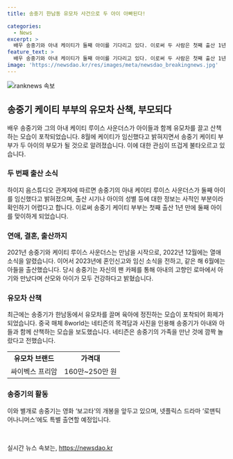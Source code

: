 ```yaml
---
title: 송중기 한남동 유모차 사건으로 두 아이 아빠된다!

categories:
  - News
excerpt: >
  배우 송중기와 아내 케이티가 둘째 아이를 기다리고 있다. 이로써 두 사람은 첫째 출산 1년만에 둘째 아이를 얻게 됐으며, 송중기는 지난달 한남동에서 유모차를 끌며 육아에 전념하는 모습을 보였다. 사진에는 송중기가 아들을 태운 유모차를 직접 끌고 있는데, 해당 유모차는 독일 명품 브랜드의 제품으로 알려져 있다. 이들에게는 팬들뿐 아니라 많은 이들의 이목이 집중되고 있으며, 송중기는 영화 보고타와 넷플릭스 드라마 로맨틱 어나니머스에도 출연할 예정이다.
feature_text: >
  배우 송중기와 아내 케이티가 둘째 아이를 기다리고 있다. 이로써 두 사람은 첫째 출산 1년만에 둘째 아이를 얻게 됐으며, 송중기는 지난달 한남동에서 유모차를 끌며 육아에 전념하는 모습을 보였다. 사진에는 송중기가 아들을 태운 유모차를 직접 끌고 있는데, 해당 유모차는 독일 명품 브랜드의 제품으로 알려져 있다. 이들에게는 팬들뿐 아니라 많은 이들의 이목이 집중되고 있으며, 송중기는 영화 보고타와 넷플릭스 드라마 로맨틱 어나니머스에도 출연할 예정이다.
image: 'https://newsdao.kr/res/images/meta/newsdao_breakingnews.jpg'
---
```


<p><img src="https://newsdao.kr/res/images/meta/newsdao_breakingnews.jpg" alt="ranknews 속보" /></p>

<h2 data-ke-size="size26">송중기 케이티 부부의 유모차 산책, 부모되다</h2>

<p data-ke-size="size16">배우 송중기와 그의 아내 케이티 루이스 사운더스가 아이들과 함께 유모차를 끌고 산책하는 모습이 포착되었습니다. 8월에 케이티가 임신했다고 밝혀지면서 송중기 케이티 부부가 두 아이의 부모가 될 것으로 알려졌습니다. 이에 대한 관심이 뜨겁게 불타오르고 있습니다. </p>

<h3 data-ke-size="size24">두 번째 출산 소식</h3>

<p data-ke-size="size16">하이지 음스튜디오 관계자에 따르면 송중기의 아내 케이티 루이스 사운더스가 둘째 아이를 임신했다고 밝혀졌으며, 출산 시기나 아이의 성별 등에 대한 정보는 사적인 부분이라 확인하기 어렵다고 합니다. 이로써 송중기 케이티 부부는 첫째 출산 1년 만에 둘째 아이를 맞이하게 되었습니다.</p>

<h3 data-ke-size="size24">연애, 결혼, 출산까지</h3>

<p data-ke-size="size16">2021년 송중기와 케이티 루이스 사운더스는 만남을 시작으로, 2022년 12월에는 열애 소식을 알렸습니다. 이어서 2023년에 혼인신고와 임신 소식을 전하고, 같은 해 6월에는 아들을 출산했습니다. 당시 송중기는 자신의 팬 카페를 통해 아내의 고향인 로마에서 아기와 만났다며 산모와 아이가 모두 건강하다고 밝혔습니다.</p>

<h3 data-ke-size="size24">유모차 산책</h3>

<p data-ke-size="size16">최근에는 송중기가 한남동에서 유모차를 끌며 육아에 정진하는 모습이 포착되어 화제가 되었습니다. 중국 매체 8world는 네티즌의 목격담과 사진을 인용해 송중기가 아내와 아들과 함께 산책하는 모습을 보도했습니다. 네티즌은 송중기의 가족을 만난 것에 깜짝 놀랐다고 전했습니다.</p>

<table>
  <tr>
    <td style="text-align: center; height: 17px;"><b>유모차 브랜드</b></td>
    <td style="text-align: center; height: 17px;"><b>가격대</b></td>
  </tr>
  <tr>
    <td style="text-align: center; height: 17px;">싸이벡스 프리암</td>
    <td style="text-align: center; height: 17px;">160만~250만 원</td>
  </tr>  
</table>

<h3 data-ke-size="size24">송중기의 활동</h3>

<p data-ke-size="size16">이와 별개로 송중기는 영화 ‘보고타’의 개봉을 앞두고 있으며, 넷플릭스 드라마 ‘로맨틱 어나니머스’에도 특별 출연할 예정입니다.</p>

<p data-ke-size="size16">&nbsp;</p>
실시간 뉴스 속보는, <a href="https://newsdao.kr" rel="dofollow">https://newsdao.kr</a>


